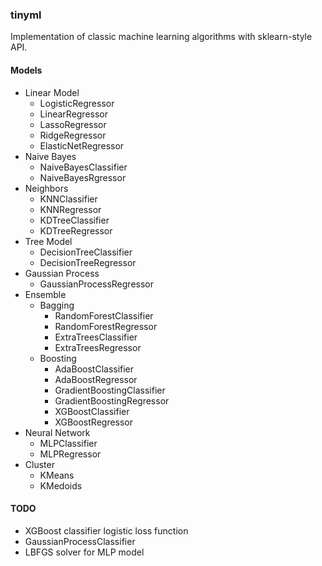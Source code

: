 ### tinyml

Implementation of classic machine learning algorithms with sklearn-style API. 

#### Models

- Linear Model
  - LogisticRegressor
  - LinearRegressor
  - LassoRegressor
  - RidgeRegressor
  - ElasticNetRegressor
- Naive Bayes
  - NaiveBayesClassifier
  - NaiveBayesRgressor
- Neighbors
  - KNNClassifier
  - KNNRegressor
  - KDTreeClassifier
  - KDTreeRegressor
- Tree Model
  - DecisionTreeClassifier
  - DecisionTreeRegressor
- Gaussian Process
  - GaussianProcessRegressor
- Ensemble
  - Bagging
    - RandomForestClassifier
    - RandomForestRegressor
    - ExtraTreesClassifier
    - ExtraTreesRegressor
  - Boosting
    - AdaBoostClassifier
    - AdaBoostRegressor
    - GradientBoostingClassifier
    - GradientBoostingRegressor
    - XGBoostClassifier
    - XGBoostRegressor
- Neural Network
  - MLPClassifier
  - MLPRegressor
- Cluster
  - KMeans
  - KMedoids

#### TODO

- XGBoost classifier logistic loss function
- GaussianProcessClassifier
- LBFGS solver for MLP model
